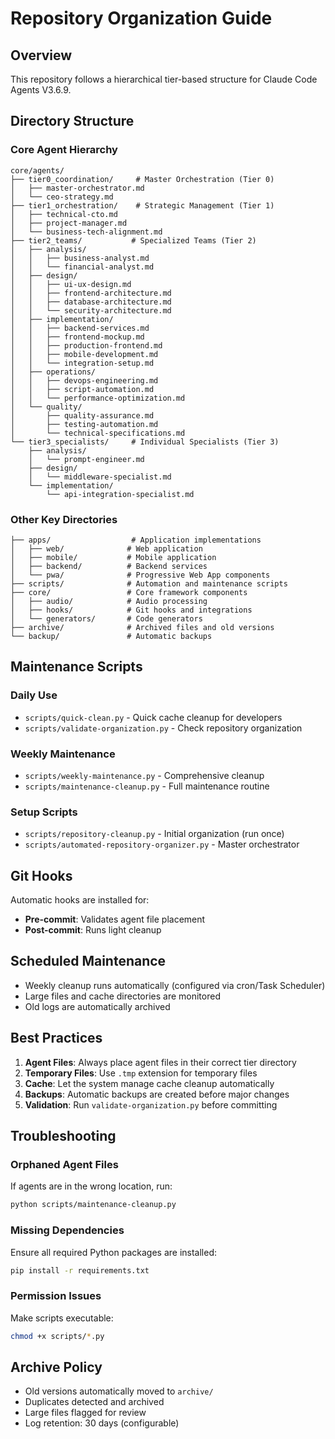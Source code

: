 # Repository Organization Guide

## Overview
This repository follows a hierarchical tier-based structure for Claude Code Agents V3.6.9.

## Directory Structure

### Core Agent Hierarchy
```
core/agents/
├── tier0_coordination/     # Master Orchestration (Tier 0)
│   ├── master-orchestrator.md
│   └── ceo-strategy.md
├── tier1_orchestration/    # Strategic Management (Tier 1)
│   ├── technical-cto.md
│   ├── project-manager.md
│   └── business-tech-alignment.md
├── tier2_teams/           # Specialized Teams (Tier 2)
│   ├── analysis/
│   │   ├── business-analyst.md
│   │   └── financial-analyst.md
│   ├── design/
│   │   ├── ui-ux-design.md
│   │   ├── frontend-architecture.md
│   │   ├── database-architecture.md
│   │   └── security-architecture.md
│   ├── implementation/
│   │   ├── backend-services.md
│   │   ├── frontend-mockup.md
│   │   ├── production-frontend.md
│   │   ├── mobile-development.md
│   │   └── integration-setup.md
│   ├── operations/
│   │   ├── devops-engineering.md
│   │   ├── script-automation.md
│   │   └── performance-optimization.md
│   └── quality/
│       ├── quality-assurance.md
│       ├── testing-automation.md
│       └── technical-specifications.md
└── tier3_specialists/     # Individual Specialists (Tier 3)
    ├── analysis/
    │   └── prompt-engineer.md
    ├── design/
    │   └── middleware-specialist.md
    └── implementation/
        └── api-integration-specialist.md
```

### Other Key Directories
```
├── apps/                  # Application implementations
│   ├── web/              # Web application
│   ├── mobile/           # Mobile application
│   ├── backend/          # Backend services
│   └── pwa/              # Progressive Web App components
├── scripts/              # Automation and maintenance scripts
├── core/                 # Core framework components
│   ├── audio/            # Audio processing
│   ├── hooks/            # Git hooks and integrations
│   └── generators/       # Code generators
├── archive/              # Archived files and old versions
└── backup/               # Automatic backups
```

## Maintenance Scripts

### Daily Use
- `scripts/quick-clean.py` - Quick cache cleanup for developers
- `scripts/validate-organization.py` - Check repository organization

### Weekly Maintenance
- `scripts/weekly-maintenance.py` - Comprehensive cleanup
- `scripts/maintenance-cleanup.py` - Full maintenance routine

### Setup Scripts
- `scripts/repository-cleanup.py` - Initial organization (run once)
- `scripts/automated-repository-organizer.py` - Master orchestrator

## Git Hooks
Automatic hooks are installed for:
- **Pre-commit**: Validates agent file placement
- **Post-commit**: Runs light cleanup

## Scheduled Maintenance
- Weekly cleanup runs automatically (configured via cron/Task Scheduler)
- Large files and cache directories are monitored
- Old logs are automatically archived

## Best Practices

1. **Agent Files**: Always place agent files in their correct tier directory
2. **Temporary Files**: Use `.tmp` extension for temporary files
3. **Cache**: Let the system manage cache cleanup automatically
4. **Backups**: Automatic backups are created before major changes
5. **Validation**: Run `validate-organization.py` before committing

## Troubleshooting

### Orphaned Agent Files
If agents are in the wrong location, run:
```bash
python scripts/maintenance-cleanup.py
```

### Missing Dependencies
Ensure all required Python packages are installed:
```bash
pip install -r requirements.txt
```

### Permission Issues
Make scripts executable:
```bash
chmod +x scripts/*.py
```

## Archive Policy
- Old versions automatically moved to `archive/`
- Duplicates detected and archived
- Large files flagged for review
- Log retention: 30 days (configurable)
